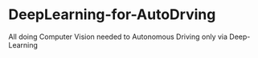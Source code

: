 # DeepLearning-for-AutoDrving
All doing Computer Vision needed to Autonomous Driving only via Deep-Learning
